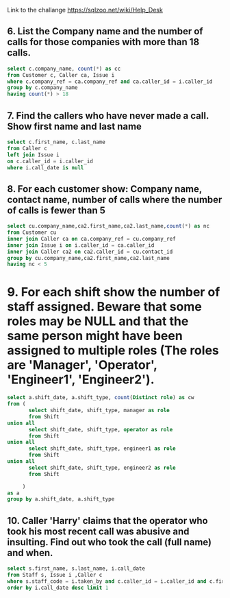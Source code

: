 Link to the challange https://sqlzoo.net/wiki/Help_Desk

## 6. List the Company name and the number of calls for those companies with more than 18 calls.

```SQL 
select c.company_name, count(*) as cc
from Customer c, Caller ca, Issue i
where c.company_ref = ca.company_ref and ca.caller_id = i.caller_id
group by c.company_name
having count(*) > 18
```
## 7. Find the callers who have never made a call. Show first name and last name
```SQL 
select c.first_name, c.last_name
from Caller c
left join Issue i
on c.caller_id = i.caller_id
where i.call_date is null
```

## 8.  For each customer show: Company name, contact name, number of calls where the number of calls is fewer than 5

```SQL 
select cu.company_name,ca2.first_name,ca2.last_name,count(*) as nc
from Customer cu
inner join Caller ca on ca.company_ref = cu.company_ref 
inner join Issue i on i.caller_id = ca.caller_id
inner join Caller ca2 on ca2.caller_id = cu.contact_id
group by cu.company_name,ca2.first_name,ca2.last_name
having nc < 5
```

# 9.  For each shift show the number of staff assigned. Beware that some roles may be NULL and that the same person might have been assigned to multiple roles (The roles are 'Manager', 'Operator', 'Engineer1', 'Engineer2').
```SQL 
select a.shift_date, a.shift_type, count(Distinct role) as cw
from (
       select shift_date, shift_type, manager as role 
       from Shift
union all
       select shift_date, shift_type, operator as role 
       from Shift
union all
       select shift_date, shift_type, engineer1 as role 
       from Shift
union all
       select shift_date, shift_type, engineer2 as role 
       from Shift

     ) 
as a
group by a.shift_date, a.shift_type
```

## 10.  Caller 'Harry' claims that the operator who took his most recent call was abusive and insulting. Find out who took the call (full name) and when.
```SQL 
select s.first_name, s.last_name, i.call_date
from Staff s, Issue i ,Caller c
where s.staff_code = i.taken_by and c.caller_id = i.caller_id and c.first_name = 'Harry'
order by i.call_date desc limit 1
```
